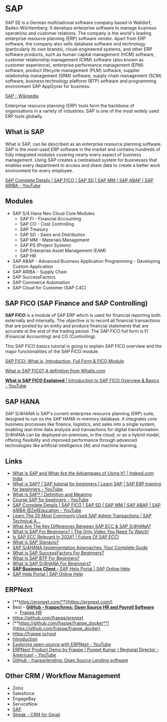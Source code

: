 # SAP

SAP SE is a German multinational software company based in Walldorf, Baden-Württemberg. It develops enterprise software to manage business operations and customer relations. The company is the world's leading enterprise resource planning (ERP) software vendor. Apart from ERP software, the company also sells database software and technology (particularly its own brands), cloud-engineered systems, and other ERP software products, such as human capital management (HCM) software, customer relationship management (CRM) software (also known as customer experience), enterprise performance management (EPM) software, product lifecycle management (PLM) software, supplier relationship management (SRM) software, supply chain management (SCM) software, business technology platform (BTP) software and programming environment SAP AppGyver for business.

[SAP - Wikipedia](https://en.wikipedia.org/wiki/SAP)

Enterprise resource planning (ERP) tools form the backbone of organisations in a variety of industries. SAP is one of the most widely used ERP tools globally.

## What is SAP

What is SAP, can be described as an enterprise resource planning software. SAP is the most-used ERP software in the market and contains hundreds of fully integrated modules covering nearly every aspect of business management. Using SAP creates a centralised system for businesses that enables every department to access and share data to create a better work environment for every employee.

[SAP Complete Details | SAP FICO | SAP SD | SAP MM | SAP ABAP | SAP ARIBA - YouTube](https://www.youtube.com/watch?v=bVmOu9bzu54)

## Modules

- SAP S/4 Hana Neo Cloud Core Modules
    - SAP FI - Financial Accounting
    - SAP CO - Cost Controlling
    - SAP Treasury
    - SAP SD - Sales and Distribution
    - SAP MM - Materials Management
    - SAP PS (Project System)
    - SAP Enterprise Asset Management (EAM)
    - SAP HR
- SAP ABAP - Advanced Business Application Programming - Developing Custom Application
- SAP ARIBA - Supply Chain
- SAP SuccessFactors
- SAP Commerce Automation
- SAP Cloud for Customer (SAP C4C)

## SAP FICO (SAP Finance and SAP Controlling)

**SAP FICO** is a module of SAP ERP which is used for financial reporting both externally and internally. The objective is to record all financial transactions that are posted by an entity and produce financial statements that are accurate at the end of the trading period. The SAP FICO full form is FI (Financial Accounting) and CO (Controlling).

This SAP FICO basics tutorial is going to explain SAP FICO overview and the major functionalities of the SAP FICO module.

[SAP FICO: What is, Introduction, Full Form & FICO Module](https://www.guru99.com/introduction-sap-fico.html)

[What is SAP FICO? A definition from WhatIs.com](https://www.techtarget.com/searchsap/definition/SAP-FICO-SAP-Finance-and-SAP-Controlling)

[**What is SAP FICO Explained** | Introduction to SAP FICO Overview & Basics - YouTube](https://www.youtube.com/watch?v=ER4xnUGztaE)

## SAP HANA

SAP S/4HANA is SAP's current enterprise resource planning (ERP) suite, designed to run on the SAP HANA in-memory database. It integrates core business processes like finance, logistics, and sales into a single system, enabling real-time data analysis and transactions for digital transformation. S/4HANA can be deployed on-premises, in the cloud, or as a hybrid model, offering flexibility and improved performance through advanced technologies like artificial intelligence (AI) and machine learning.

## Links

- [What Is SAP and What Are the Advantages of Using It? | Indeed.com India](https://in.indeed.com/career-advice/career-development/what-is-sap)
- [What is SAP? | SAP tutorial for beginners | Learn SAP | SAP ERP training for beginners - YouTube](https://www.youtube.com/watch?v=JjrcxsniXvc)
- [What is SAP? | Definition and Meaning](https://www.sap.com/india/about/what-is-sap.html)
- [Course SAP for beginners - YouTube](https://www.youtube.com/playlist?list=PLiFE0QmVk5NcXRHMbqEOwX7w8HDNThUgo)
- [SAP Complete Details | SAP FICO | SAP SD | SAP MM | SAP ABAP | SAP ARIBA ‪@ZellEducation‬ - YouTube](https://www.youtube.com/watch?v=bVmOu9bzu54)
- [Learn The 20 Most Commonly Used SAP Admin Transactions | SAP Technical A...](https://youtu.be/84dmK25Hb6s)
- [What Are The Key Differences Between SAP ECC & SAP S/4HANA?](https://youtu.be/xVrXuyUIT7U)
- [What Is SAP For Beginners? | The Only Video You Need To Watch!](https://youtu.be/RZGVPezxwSs)
- [Is SAP ECC Relevant In 2024? | Future Of SAP ECC!](https://youtu.be/wBmGoTBsd-A)
- [What is SAP Signavio?](https://youtu.be/wJXmKfSGxvg)
- [SAP S/4HANA Implementation Approaches: Your Complete Guide](https://youtu.be/Rf_rqtsHQgA)
- [What is SAP SuccessFactors For Beginners?](https://youtu.be/S0LgXUbRy0c)
- [What Is SAP BTP For Beginners?](https://youtu.be/ZotakKV7O34)
- [What Is SAP S/4HANA For Beginners?](https://youtu.be/T6keCslui-w)
- [**SAP Business Client -** SAP Help Portal \| SAP Online Help](https://help.sap.com/docs/SAP_BUSINESS_CLIENT/f526c7c14c074e7b9d18c4fd0c88c593/03ecbafb844b450a9314a5683b75ed80.html)
- [SAP Help Portal \| SAP Online Help](https://help.sap.com/docs/SAP_HANA_CLIENT/f1b440ded6144a54ada97ff95dac7adf/d12c86af7cb442d1b9f8520e2aba7758.html)

## ERPNext

- [**https://erpnext.com/**](https://erpnext.com/)
- Best - **[GitHub - frappe/hrms: Open Source HR and Payroll Software](https://github.com/frappe/hrms)**
   	- [Frappe HR](https://frappe.io/hr)
- https://github.com/frappe/erpnext
- [**https://github.com/frappe/frappe_docker**](https://github.com/frappe/frappe_docker)
- https://frappe.school
- [Introduction](https://frappeframework.com/docs/user/en/guides/integration/rest_api)
- [Exploring open-source with ERPNext - YouTube](https://www.youtube.com/watch?v=RjTipQpUvNQ&ab_channel=Frappe)
- [ERPNext Product Demo by Frappe | Puneet Kumar ( Regional Director - Americas) - YouTube](https://www.youtube.com/watch?v=Sn6Bc8t22GI&ab_channel=Frappe)
- [GitHub - frappe/lending: Open Source Lending software](https://github.com/frappe/lending)

## Other CRM / Workflow Management

- Zoho
- Salesforce
- EngageBay
- ServiceNow
- [SAP](cloud/others/sap.md)
- [Streak - CRM for Gmail](https://www.streak.com/)
